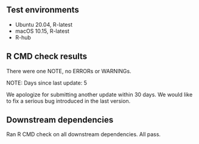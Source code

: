 ## Test environments

* Ubuntu 20.04, R-latest
* macOS 10.15, R-latest
* R-hub

## R CMD check results

There were one NOTE, no ERRORs or WARNINGs.

NOTE: Days since last update: 5

We apologize for submitting another update within 30 days. We would like to
fix a serious bug introduced in the last version.

## Downstream dependencies

Ran R CMD check on all downstream dependencies. All pass.


